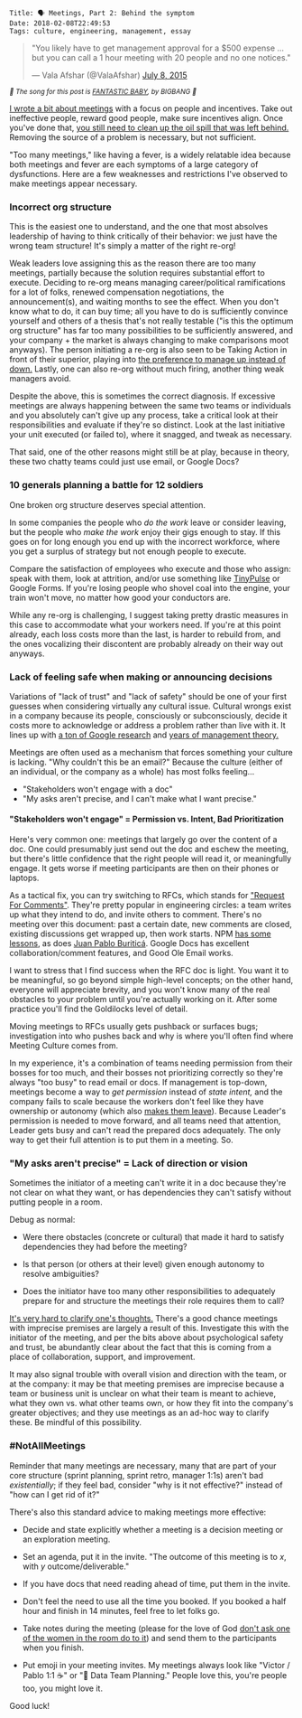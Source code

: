     Title: 🗣 Meetings, Part 2: Behind the symptom
    Date: 2018-02-08T22:49:53
    Tags: culture, engineering, management, essay

<blockquote class="twitter-tweet" data-lang="en">
<p lang="en" dir="ltr">&quot;You likely have to get management approval for a $500 expense
... but you can call a 1 hour meeting with 20 people and no one
notices.&quot;</p>&mdash; Vala Afshar (@ValaAfshar)
<a href="https://twitter.com/ValaAfshar/status/618826783799025664?ref_src=twsrc%5Etfw">July 8, 2015</a>
</blockquote>

<small><em>🎵 The song for this post is [FANTASTIC BABY][1], by
BIGBANG 🎵</em></small>

[I wrote a bit about meetings][2] with a focus on people and incentives. Take
out ineffective people, reward good people, make sure incentives align. Once
you've done that, [you still need to clean up the oil spill that was left
behind.][3] Removing the source of a problem is necessary, but not
sufficient.

"Too many meetings," like having a fever, is a widely relatable idea because
both meetings and fever are each symptoms of a large category of dysfunctions.
Here are a few weaknesses and restrictions I've observed to make meetings appear
necessary.

<h3 id="incorrect-org-structure">Incorrect org structure</h3>

This is the easiest one to understand, and the one that most absolves leadership
of having to think critically of their behavior: we just have the wrong team
structure! It's simply a matter of the right re-org!

Weak leaders love assigning this as the reason there are too many meetings,
partially because the solution requires substantial effort to execute.
Deciding to re-org means managing career/political ramifications for a lot of
folks, renewed compensation negotiations, the announcement(s), and waiting
months to see the effect. When you don't know what to do, it can buy time; all
you have to do is sufficiently convince yourself and others of a thesis that's
not really testable ("is this the optimum org structure" has far too many
possibilities to be sufficiently answered, and your company + the market is
always changing to make comparisons moot anyways). The person initiating a
re-org is also seen to be Taking Action in front of their superior, playing into
[the preference to manage up instead of down.][14] Lastly, one can also re-org
without much firing, another thing weak managers avoid.

Despite the above, this is sometimes the correct diagnosis. If excessive meetings
are always happening between the same two teams or individuals and you
absolutely can't give up any process, take a critical look at
their responsibilities and evaluate if they're so distinct. Look at the last
initiative your unit executed (or failed to), where it snagged, and tweak as
necessary.

That said, one of the other reasons might still be at play, because in theory,
these two chatty teams could just use email, or Google Docs?

<h3 id="10-generals-planning-a-battle-for-12-soldiers">10 generals planning a battle for 12 soldiers</h3>

One broken org structure deserves special attention.

In some companies the people who _do the work_ leave or consider leaving, but
the people who _make the work_ enjoy their gigs enough to stay. If this goes on
for long enough you end up with the incorrect workforce, where you get a surplus
of strategy but not enough people to execute.

Compare the satisfaction of employees who execute and those who assign: speak
with them, look at attrition, and/or use something like [TinyPulse][4] or Google
Forms. If you're losing people who shovel coal into the engine, your train won't
move, no matter how good your conductors are.

While any re-org is challenging, I suggest taking pretty drastic measures
in this case to accommodate what your workers need. If you're at this point
already, each loss costs more than the last, is harder to rebuild from, and the
ones vocalizing their discontent are probably already on their way out anyways.

<h3 id="lack-of-feeling-safe-when-making-or-announcing-decisions">Lack of feeling safe when making or announcing decisions</h3>

Variations of "lack of trust" and "lack of safety" should be one of your first
guesses when considering virtually any cultural issue. Cultural wrongs exist
in a company because its people, consciously or subconsciously, decide it costs
more to acknowledge or address a problem rather than live with it. It lines up
with [a ton of Google research][10] and [years of management theory.][9]

Meetings are often used as a mechanism that forces something your culture is
lacking. "Why couldn't this be an email?" Because the culture (either of an
individual, or the company as a whole) has most folks feeling…

- "Stakeholders won't engage with a doc"
- "My asks aren't precise, and I can't make what I want precise."

<h4 id="stakeholders-wont-engage-permission-vs-intent-bad-prioritization">"Stakeholders won't engage" = Permission vs. Intent, Bad Prioritization</h4>

Here's very common one: meetings that largely go over the content of a
doc. One could presumably just send out the doc and eschew the meeting, but
there's little confidence that the right people will read it, or meaningfully
engage. It gets worse if meeting participants are then on their phones or laptops.

As a tactical fix, you can try switching to RFCs, which stands for ["Request For
Comments"][8]. They're pretty popular in engineering circles: a team writes up what
they intend to do, and invite others to comment. There's no meeting over this
document: past a certain date, new comments are closed, existing discussions get
wrapped up, then work starts. NPM [has some lessons][6], as does
[Juan Pablo Buriticá][7]. Google Docs has excellent collaboration/comment
features, and Good Ole Email works.

I want to stress that I find success when the RFC doc is light. You want it to
be meaningful, so go beyond simple high-level concepts; on the other hand,
everyone will appreciate brevity, and you won't know many of the real obstacles
to your problem until you're actually working on it. After some practice you'll
find the Goldilocks level of detail.

Moving meetings to RFCs usually gets pushback or surfaces bugs; investigation
into who pushes back and why is where you'll often find where Meeting Culture
comes from.

In my experience, it's a combination of teams needing permission from their
bosses for too much, and their bosses not prioritizing correctly so
they're always "too busy" to read email or docs. If management is top-down,
meetings become a way to _get permission_ instead of _state intent,_ and the
company fails to scale because the workers don't feel like they have ownership
or autonomy (which also [makes them leave][13]). Because Leader's permission 
is needed to move forward, and all teams need that attention, Leader gets busy
and can't read the prepared docs adequately. The only way to get their full
attention is to put them in a meeting. So.

<h3 id="my-asks-arent-precise-lack-of-direction-or-vision">"My asks aren't precise" = Lack of direction or vision</h3>

Sometimes the initiator of a meeting can't write it in a doc because they're not
clear on what they want, or has dependencies they can't satisfy without putting
people in a room.

Debug as normal:

* Were there obstacles (concrete or cultural) that made it hard to satisfy
  dependencies they had before the meeting?

* Is that person (or others at their level) given enough autonomy to resolve
  ambiguities?

* Does the initiator have too many other responsibilities to adequately prepare
  for and structure the meetings their role requires them to call?

[It's very hard to clarify one's thoughts.][12] There's a good chance meetings
with imprecise premises are largely a result of this. Investigate this with the
initiator of the meeting, and per the bits above about psychological safety and
trust, be abundantly clear about the fact that this is coming from a place of
collaboration, support, and improvement.

It may also signal trouble with overall vision and direction with the team, or
at the company: it may be that meeting premises are imprecise because a team or
business unit is unclear on what their team is meant to achieve, what they own
vs. what other teams own, or how they fit into the company's greater objectives;
and they use meetings as an ad-hoc way to clarify these. Be mindful of this
possibility.

<h3 id="notallmeetings">#NotAllMeetings</h3>

Reminder that many meetings are necessary, many that are part of your core
structure (sprint planning, sprint retro, manager 1:1s) aren't bad
_existentially_; if they feel bad, consider "why is it not effective?" instead
of "how can I get rid of it?"

There's also this standard advice to making meetings more effective:

* Decide and state explicitly whether a meeting is a decision meeting or an
  exploration meeting.

* Set an agenda, put it in the invite. "The outcome of this meeting is to _x_,
  with _y_ outcome/deliverable."

* If you have docs that need reading ahead of time, put them in the invite.

* Don't feel the need to use all the time you booked. If you booked a half hour
  and finish in 14 minutes, feel free to let folks go.

* Take notes during the meeting (please for the love of God [don't ask one of
  the women in the room do to it][11]) and send them to the participants when
  you finish.

* Put emoji in your meeting invites. My meetings always look like "Victor /
  Pablo 1:1 ☕️" or "💾  Data Team Planning." People love this, you're people too,
  you might love it.

Good luck!

   [1]: https://www.youtube.com/watch?v=AAbokV76tkU
   [2]: /2018/02/meetings-baby.html
   [3]: /2017/12/company-culture.html#the-electric-bananas-experiment
   [4]: https://www.tinypulse.com/
   [5]: https://en.wikipedia.org/wiki/OKR
   [6]: http://blog.npmjs.org/post/153881413635/some-notes-on-rfcs
   [7]: https://buriti.ca/6-lessons-i-learned-while-implementing-technical-rfcs-as-a-management-tool-34687dbf46cb
   [8]: https://en.wikipedia.org/wiki/Request_for_Comments
   [9]: https://www.tablegroup.com/books/dysfunctions
   [10]: https://rework.withgoogle.com/print/guides/5721312655835136/
   [11]: https://www.nytimes.com/2015/02/08/opinion/sunday/sheryl-sandberg-and-adam-grant-on-women-doing-office-housework.html
   [12]: https://xkcd.com/568/
   [13]: https://www.nbcnews.com/better/careers/research-says-secret-being-happy-work-n762926
   [14]: /2018/02/meetings-baby.html#why-not-address-the-core-problems
